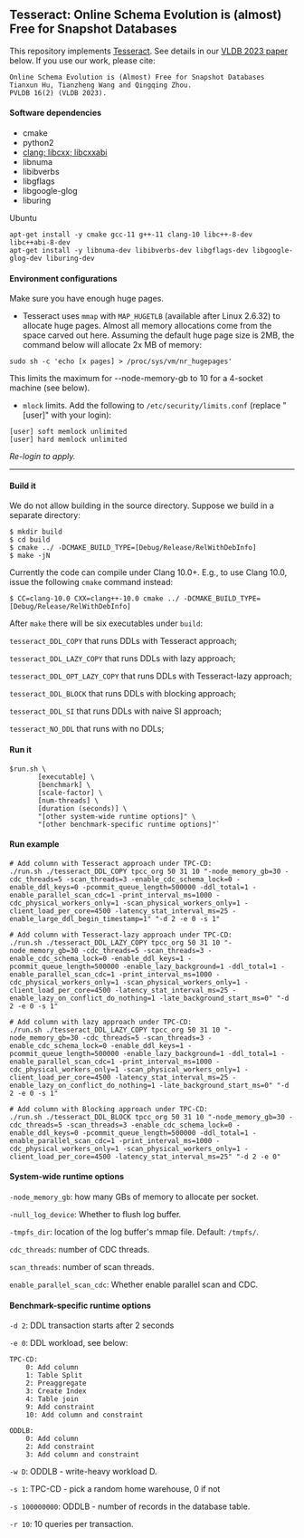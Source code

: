 ## Tesseract: Online Schema Evolution is (almost) Free for Snapshot Databases

This repository implements [Tesseract](https://arxiv.org/ftp/arxiv/papers/2210/2210.03958.pdf). See details in our [VLDB 2023 paper](https://arxiv.org/ftp/arxiv/papers/2210/2210.03958.pdf) below. If you use our work, please cite:

```
Online Schema Evolution is (Almost) Free for Snapshot Databases
Tianxun Hu, Tianzheng Wang and Qingqing Zhou.
PVLDB 16(2) (VLDB 2023).
```

#### Software dependencies
* cmake
* python2
* [clang; libcxx; libcxxabi](https://github.com/llvm/llvm-project)
* libnuma
* libibverbs
* libgflags
* libgoogle-glog
* liburing

Ubuntu
```
apt-get install -y cmake gcc-11 g++-11 clang-10 libc++-8-dev libc++abi-8-dev
apt-get install -y libnuma-dev libibverbs-dev libgflags-dev libgoogle-glog-dev liburing-dev
```

#### Environment configurations
Make sure you have enough huge pages.

* Tesseract uses `mmap` with `MAP_HUGETLB` (available after Linux 2.6.32) to allocate huge pages. Almost all memory allocations come from the space carved out here. Assuming the default huge page size is 2MB, the command below will allocate 2x MB of memory:
```
sudo sh -c 'echo [x pages] > /proc/sys/vm/nr_hugepages'
```
This limits the maximum for --node-memory-gb to 10 for a 4-socket machine (see below).

* `mlock` limits. Add the following to `/etc/security/limits.conf` (replace "[user]" with your login):
```
[user] soft memlock unlimited
[user] hard memlock unlimited
```
*Re-login to apply.*

--------
#### Build it
We do not allow building in the source directory. Suppose we build in a separate directory:

```
$ mkdir build
$ cd build
$ cmake ../ -DCMAKE_BUILD_TYPE=[Debug/Release/RelWithDebInfo]
$ make -jN
```

Currently the code can compile under Clang 10.0+. E.g., to use Clang 10.0, issue the following `cmake` command instead:
```
$ CC=clang-10.0 CXX=clang++-10.0 cmake ../ -DCMAKE_BUILD_TYPE=[Debug/Release/RelWithDebInfo]
```

After `make` there will be six executables under `build`: 

`tesseract_DDL_COPY` that runs DDLs with Tesseract approach;

`tesseract_DDL_LAZY_COPY` that runs DDLs with lazy approach;

`tesseract_DDL_OPT_LAZY_COPY` that runs DDLs with Tesseract-lazy approach;

`tesseract_DDL_BLOCK` that runs DDLs with blocking approach;

`tesseract_DDL_SI` that runs DDLs with naive SI approach;

`tesseract_NO_DDL` that runs with no DDLs;

#### Run it
```
$run.sh \
       [executable] \
       [benchmark] \
       [scale-factor] \
       [num-threads] \
       [duration (seconds)] \
       "[other system-wide runtime options]" \
       "[other benchmark-specific runtime options]"`
```

#### Run example
```
# Add column with Tesseract approach under TPC-CD:
./run.sh ./tesseract_DDL_COPY tpcc_org 50 31 10 "-node_memory_gb=30 -cdc_threads=5 -scan_threads=3 -enable_cdc_schema_lock=0 -enable_ddl_keys=0 -pcommit_queue_length=500000 -ddl_total=1 -enable_parallel_scan_cdc=1 -print_interval_ms=1000 -cdc_physical_workers_only=1 -scan_physical_workers_only=1 -client_load_per_core=4500 -latency_stat_interval_ms=25 -enable_large_ddl_begin_timestamp=1" "-d 2 -e 0 -s 1"

# Add column with Tesseract-lazy approach under TPC-CD:
./run.sh ./tesseract_DDL_LAZY_COPY tpcc_org 50 31 10 "-node_memory_gb=30 -cdc_threads=5 -scan_threads=3 -enable_cdc_schema_lock=0 -enable_ddl_keys=1 -pcommit_queue_length=500000 -enable_lazy_background=1 -ddl_total=1 -enable_parallel_scan_cdc=1 -print_interval_ms=1000 -cdc_physical_workers_only=1 -scan_physical_workers_only=1 -client_load_per_core=4500 -latency_stat_interval_ms=25 -enable_lazy_on_conflict_do_nothing=1 -late_background_start_ms=0" "-d 2 -e 0 -s 1"

# Add column with lazy approach under TPC-CD:
./run.sh ./tesseract_DDL_LAZY_COPY tpcc_org 50 31 10 "-node_memory_gb=30 -cdc_threads=5 -scan_threads=3 -enable_cdc_schema_lock=0 -enable_ddl_keys=1 -pcommit_queue_length=500000 -enable_lazy_background=1 -ddl_total=1 -enable_parallel_scan_cdc=1 -print_interval_ms=1000 -cdc_physical_workers_only=1 -scan_physical_workers_only=1 -client_load_per_core=4500 -latency_stat_interval_ms=25 -enable_lazy_on_conflict_do_nothing=1 -late_background_start_ms=0" "-d 2 -e 0 -s 1"

# Add column with Blocking approach under TPC-CD:
./run.sh ./tesseract_DDL_BLOCK tpcc_org 50 31 10 "-node_memory_gb=30 -cdc_threads=5 -scan_threads=3 -enable_cdc_schema_lock=0 -enable_ddl_keys=0 -pcommit_queue_length=500000 -ddl_total=1 -enable_parallel_scan_cdc=1 -print_interval_ms=1000 -cdc_physical_workers_only=1 -scan_physical_workers_only=1 -client_load_per_core=4500 -latency_stat_interval_ms=25" "-d 2 -e 0"
```

#### System-wide runtime options

`-node_memory_gb`: how many GBs of memory to allocate per socket.

`-null_log_device`: Whether to flush log buffer.

`-tmpfs_dir`: location of the log buffer's mmap file. Default: `/tmpfs/`.

`cdc_threads`: number of CDC threads.

`scan_threads`: number of scan threads.

`enable_parallel_scan_cdc`: Whether enable parallel scan and CDC.

#### Benchmark-specific runtime options

`-d 2`: DDL transaction starts after 2 seconds

`-e 0`: DDL workload, see below:
```
TPC-CD:
    0: Add column
    1: Table Split
    2: Preaggregate
    3: Create Index
    4: Table join
    9: Add constraint
    10: Add column and constraint
    
ODDLB:
    0: Add column
    2: Add constraint
    3: Add column and constraint
```

`-w D`: ODDLB - write-heavy workload D.

`-s 1`: TPC-CD - pick a random home warehouse, 0 if not

`-s 100000000`: ODDLB - number of records in the database table.

`-r 10`: 10 queries per transaction.
